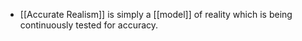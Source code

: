 - [[Accurate Realism]] is simply a [[model]] of reality which is being continuously tested for accuracy.
